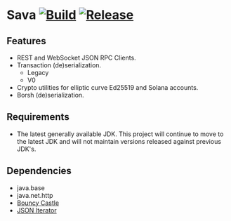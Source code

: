 # Sava [![Build](https://github.com/Sava-Software/sava/actions/workflows/gradle.yml/badge.svg)](https://github.com/Sava-Software/sava/actions/workflows/gradle.yml) [![Release](https://github.com/Sava-Software/sava/actions/workflows/release.yml/badge.svg)](https://github.com/Sava-Software/sava/actions/workflows/release.yml)

## Features

- REST and WebSocket JSON RPC Clients.
- Transaction (de)serialization.
    - Legacy
    - V0
- Crypto utilities for elliptic curve Ed25519 and Solana accounts.
- Borsh (de)serialization.

## Requirements

- The latest generally available JDK. This project will continue to move to the latest JDK and will not maintain
  versions released against previous JDK's.

## Dependencies

- java.base
- java.net.http
- [Bouncy Castle](https://www.bouncycastle.org/download/bouncy-castle-java/#latest)
- [JSON Iterator](https://github.com/comodal/json-iterator?tab=readme-ov-file#json-iterator)